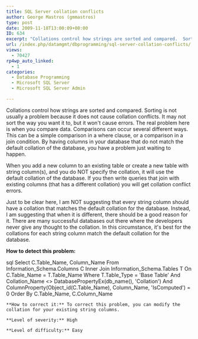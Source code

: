 ```yaml
---
title: SQL Server collation conflicts
author: George Mastros (gmmastros)
type: post
date: 2009-11-18T13:00:09+00:00
ID: 634
excerpt: "Collations control how strings are sorted and compared.  Sorting is not usually a problem because it does not cause collation conflicts.  It may not sort the way you want it to, but it won't cause errors.  The real problem here is when you compare data.&hellip;"
url: /index.php/datamgmt/dbprogramming/sql-server-collation-conflicts/
views:
  - 70427
rp4wp_auto_linked:
  - 1
categories:
  - Database Programming
  - Microsoft SQL Server
  - Microsoft SQL Server Admin

---
```

Collations control how strings are sorted and compared. Sorting is not usually a problem because it does not cause collation conflicts. It may not sort the way you want it to, but it won't cause errors. The real problem here is when you compare data. Comparisons can occur several different ways. This can be a simple comparison in a where clause, or a comparison in a join condition. By having columns in your database that do not match the default collation of the database, you have a problem just waiting to happen.

When you add a new column to an existing table or create a new table with string column(s), and you do NOT specify the collation, it will use the default collation of the database. If you then write queries that join with existing columns (that has a different collation) you will get collation conflict errors.

Just to be clear here, I am NOT suggesting that every string column should have a collation that matches the default collation for the database. Instead, I am suggesting that when it is different, there should be a good reason for it. There are many successful databases out there where the developers never give any thought to the collation. In this circumstance, it's best for the collations for each string column match the default collation for the database.

**How to detect this problem:**

sql
Select  C.Table_Name, Column_Name
From    Information_Schema.Columns C
        Inner Join Information_Schema.Tables T
          On C.Table_Name = T.Table_Name
Where   T.Table_Type = 'Base Table'
        And Collation_Name <> DatabasePropertyEx(db_name(), 'Collation')
        And ColumnProperty(Object_id(C.Table_Name), Column_Name, 'IsComputed') = 0
Order By C.Table_Name, C.Column_Name
```
**How to correct it:** To correct this problem, you can modify the collation for your existing string columns.

**Level of severity:** High
  
**Level of difficulty:** Easy